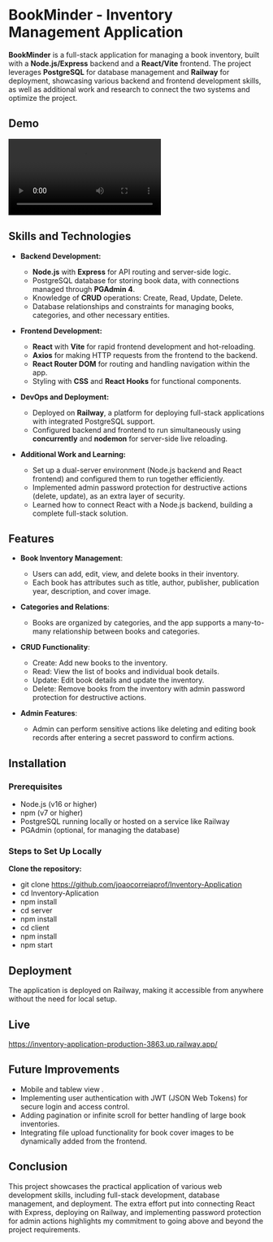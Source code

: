 # BookMinder - Inventory Management Application

**BookMinder** is a full-stack application for managing a book inventory, built with a **Node.js/Express** backend and a **React/Vite** frontend. The project leverages **PostgreSQL** for database management and **Railway** for deployment, showcasing various backend and frontend development skills, as well as additional work and research to connect the two systems and optimize the project.

## Demo

![Video Demo](./client/public/demo.mp4)

## Skills and Technologies

- **Backend Development:**

  - **Node.js** with **Express** for API routing and server-side logic.
  - PostgreSQL database for storing book data, with connections managed through **PGAdmin 4**.
  - Knowledge of **CRUD** operations: Create, Read, Update, Delete.
  - Database relationships and constraints for managing books, categories, and other necessary entities.

- **Frontend Development:**

  - **React** with **Vite** for rapid frontend development and hot-reloading.
  - **Axios** for making HTTP requests from the frontend to the backend.
  - **React Router DOM** for routing and handling navigation within the app.
  - Styling with **CSS** and **React Hooks** for functional components.

- **DevOps and Deployment:**

  - Deployed on **Railway**, a platform for deploying full-stack applications with integrated PostgreSQL support.
  - Configured backend and frontend to run simultaneously using **concurrently** and **nodemon** for server-side live reloading.

- **Additional Work and Learning:**
  - Set up a dual-server environment (Node.js backend and React frontend) and configured them to run together efficiently.
  - Implemented admin password protection for destructive actions (delete, update), as an extra layer of security.
  - Learned how to connect React with a Node.js backend, building a complete full-stack solution.

## Features

- **Book Inventory Management**:
  - Users can add, edit, view, and delete books in their inventory.
  - Each book has attributes such as title, author, publisher, publication year, description, and cover image.
- **Categories and Relations**:
  - Books are organized by categories, and the app supports a many-to-many relationship between books and categories.
- **CRUD Functionality**:

  - Create: Add new books to the inventory.
  - Read: View the list of books and individual book details.
  - Update: Edit book details and update the inventory.
  - Delete: Remove books from the inventory with admin password protection for destructive actions.

- **Admin Features**:
  - Admin can perform sensitive actions like deleting and editing book records after entering a secret password to confirm actions.

## Installation

### Prerequisites

- Node.js (v16 or higher)
- npm (v7 or higher)
- PostgreSQL running locally or hosted on a service like Railway
- PGAdmin (optional, for managing the database)

### Steps to Set Up Locally

**Clone the repository:**

- git clone https://github.com/joaocorreiaprof/Inventory-Application
- cd Inventory-Aplication
- npm install
- cd server
- npm install
- cd client
- npm install
- npm start

## Deployment

The application is deployed on Railway, making it accessible from anywhere without the need for local setup.

## Live

https://inventory-application-production-3863.up.railway.app/

## Future Improvements

- Mobile and tablew view .
- Implementing user authentication with JWT (JSON Web Tokens) for secure login and access control.
- Adding pagination or infinite scroll for better handling of large book inventories.
- Integrating file upload functionality for book cover images to be dynamically added from the frontend.

## Conclusion

This project showcases the practical application of various web development skills, including full-stack development, database management, and deployment. The extra effort put into connecting React with Express, deploying on Railway, and implementing password protection for admin actions highlights my commitment to going above and beyond the project requirements.

